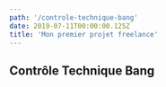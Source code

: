 ```yaml
---
path: '/controle-technique-bang'
date: 2019-07-11T00:00:00.125Z
title: 'Mon premier projet freelance'
---
```


## Contrôle Technique Bang
